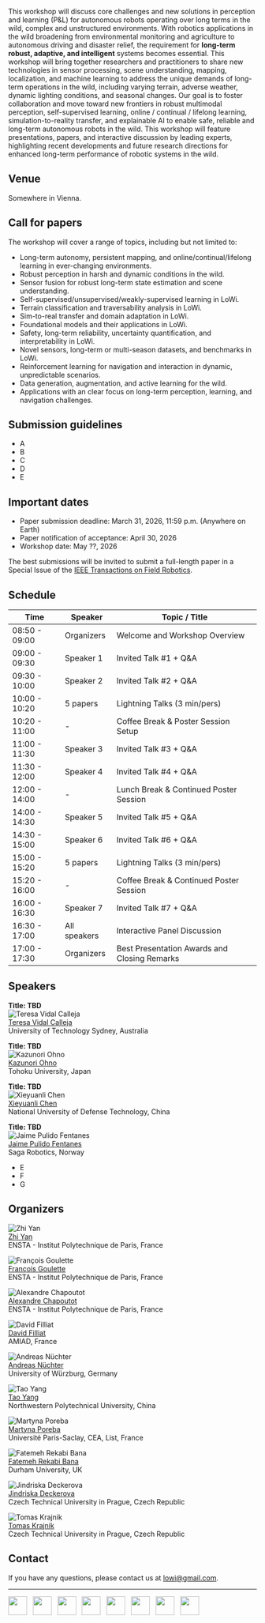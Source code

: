 This workshop will discuss core challenges and new solutions in perception and learning (P&L) for autonomous robots operating over long terms in the wild, complex and unstructured environments.
With robotics applications in the wild broadening from environmental monitoring and agriculture to autonomous driving and disaster relief, the requirement for **long-term robust, adaptive, and intelligent** systems becomes essential.
This workshop will bring together researchers and practitioners to share new technologies in sensor processing, scene understanding, mapping, localization, and machine learning to address the unique demands of long-term operations in the wild, including varying terrain, adverse weather, dynamic lighting conditions, and seasonal changes.
Our goal is to foster collaboration and move toward new frontiers in robust multimodal perception, self-supervised learning, online / continual / lifelong learning, simulation-to-reality transfer, and explainable AI to enable safe, reliable and long-term autonomous robots in the wild.
This workshop will feature presentations, papers, and interactive discussion by leading experts, highlighting recent developments and future research directions for enhanced long-term performance of robotic systems in the wild.

## Venue

Somewhere in Vienna.

## Call for papers

The workshop will cover a range of topics, including but not limited to:
* Long-term autonomy, persistent mapping, and online/continual/lifelong learning in ever-changing environments.
* Robust perception in harsh and dynamic conditions in the wild.
* Sensor fusion for robust long-term state estimation and scene understanding.
* Self-supervised/unsupervised/weakly-supervised learning in LoWi.
* Terrain classification and traversability analysis in LoWi.
* Sim-to-real transfer and domain adaptation in LoWi.
* Foundational models and their applications in LoWi.
* Safety, long-term reliability, uncertainty quantification, and interpretability in LoWi.
* Novel sensors, long-term or multi-season datasets, and benchmarks in LoWi.
* Reinforcement learning for navigation and interaction in dynamic, unpredictable scenarios.
* Data generation, augmentation, and active learning for the wild.
* Applications with an clear focus on long-term perception, learning, and navigation challenges.

## Submission guidelines

* A
* B
* C
* D
* E

## Important dates

* Paper submission deadline: March 31, 2026, 11:59 p.m. (Anywhere on Earth)
* Paper notification of acceptance:  April 30, 2026
* Workshop date: May ??, 2026

The best submissions will be invited to submit a full-length paper in a Special Issue of the [IEEE Transactions on Field Robotics](https://www.ieee-ras.org/publications/t-fr).

## Schedule

| **Time** | **Speaker** | **Topic / Title** |
| -------- | ----------- | ----------------- |
| 08:50 - 09:00 | Organizers   | Welcome and Workshop Overview                |
| 09:00 - 09:30 | Speaker 1    | Invited Talk #1 + Q&A                        |
| 09:30 - 10:00 | Speaker 2    | Invited Talk #2 + Q&A                        |
| 10:00 - 10:20 | 5 papers     | Lightning Talks (3 min/pers)                 |
| 10:20 - 11:00 | -            | Coffee Break & Poster Session Setup          |
| 11:00 - 11:30 | Speaker 3    | Invited Talk #3 + Q&A                        |
| 11:30 - 12:00 | Speaker 4    | Invited Talk #4 + Q&A                        |
| 12:00 - 14:00 | -            | Lunch Break & Continued Poster Session       |
| 14:00 - 14:30 | Speaker 5    | Invited Talk #5 + Q&A                        |
| 14:30 - 15:00 | Speaker 6    | Invited Talk #6 + Q&A                        |
| 15:00 - 15:20 | 5 papers     | Lightning Talks (3 min/pers)                 |
| 15:20 - 16:00 | -            | Coffee Break & Continued Poster Session      |
| 16:00 - 16:30 | Speaker 7    | Invited Talk #7 + Q&A                        |
| 16:30 - 17:00 | All speakers | Interactive Panel Discussion                 |
| 17:00 - 17:30 | Organizers   | Best Presentation Awards and Closing Remarks |

## Speakers

**Title: TBD**\
![Teresa Vidal Calleja](/images/Teresa_Vidal_Calleja.jpg)\
[Teresa Vidal Calleja](https://profiles.uts.edu.au/Teresa.VidalCalleja)\
University of Technology Sydney, Australia

**Title: TBD**\
![Kazunori Ohno](/images/Kazunori_Ohno.jpg)\
[Kazunori Ohno](https://www.r-info.tohoku.ac.jp/en/1dbca76142c072cb4a4403b1c317eb26.html)\
Tohoku University, Japan

**Title: TBD**\
![Xieyuanli Chen](/images/Xieyuanli_Chen.jpg)\
[Xieyuanli Chen](https://chen-xieyuanli.github.io/)\
National University of Defense Technology, China

**Title: TBD**\
![Jaime Pulido Fentanes](/images/Jaime_Pulido_Fentanes.jpg)\
[Jaime Pulido Fentanes](https://scholar.google.es/citations?user=rTntw-wAAAAJ)\
Saga Robotics, Norway

* E
* F
* G

## Organizers

![Zhi Yan](/images/Zhi_Yan.jpg)\
[Zhi Yan](https://yzrobot.github.io/)\
ENSTA - Institut Polytechnique de Paris, France

![François Goulette](/images/François_Goulette.jpg)\
[François Goulette](https://www.ensta-paris.fr/fr/francois-goulette)\
ENSTA - Institut Polytechnique de Paris, France

![Alexandre Chapoutot](/images/Alexandre_Chapoutot.jpg)\
[Alexandre Chapoutot](https://www.ensta-paris.fr/fr/alexandre-chapoutot)\
ENSTA - Institut Polytechnique de Paris, France

![David Filliat](/images/David_Filliat.jpg)\
[David Filliat](https://perso.ensta-paris.fr/~filliat/en/)\
AMIAD, France

![Andreas Nüchter](/images/Andreas_Nuchter.jpg)\
[Andreas Nüchter](https://www.informatik.uni-wuerzburg.de/robotics/team/nuechter/)\
University of Würzburg, Germany

![Tao Yang](/images/Tao_Yang.jpg)\
[Tao Yang](https://teacher.nwpu.edu.cn/yangtao2020.html)\
Northwestern Polytechnical University, China

![Martyna Poreba](/images/Martyna_Poreba.jpg)\
[Martyna Poreba](https://fr.linkedin.com/in/martynaporeba)\
Université Paris-Saclay, CEA, List, France

![Fatemeh Rekabi Bana](/images/Fatemeh_Rekabi_Bana.jpg)\
[Fatemeh Rekabi Bana](https://www.durham.ac.uk/staff/fatemeh-rekabi-bana/)\
Durham University, UK

![Jindriska Deckerova](/images/Jindriska_Deckerova.jpg)\
[Jindriska Deckerova](https://deckejin.github.io/)\
Czech Technical University in Prague, Czech Republic

![Tomas Krajnik](/images/Tomas_Krajnik.jpg)\
[Tomas Krajnik](https://chronorobotics.fel.cvut.cz/)\
Czech Technical University in Prague, Czech Republic

## Contact

If you have any questions, please contact us at [lowi@gmail.com](mailto:lowi@gmail.com).

---

<a href="https://www.ensta.fr/"><img src="images/logo_ensta.png" height="38"></a>&nbsp;&nbsp;
<a href="https://www.hi-paris.fr/"><img src="images/logo_hiparis.png" height="38"></a>&nbsp;&nbsp;
<a href="https://www.uni-wuerzburg.de/"><img src="images/logo_wuerzburg.png" height="38"></a>&nbsp;&nbsp;
<a href="https://en.nwpu.edu.cn/"><img src="images/logo_nwpu.png" height="38"></a>&nbsp;&nbsp;
<a href="https://www.cea.fr/"><img src="images/logo_cea.png" height="38"></a>&nbsp;&nbsp;
<a href="https://www.durham.ac.uk/"><img src="images/logo_durham.png" height="38"></a>&nbsp;&nbsp;
<a href="https://www.cvut.cz/en"><img src="images/logo_cvut.png" height="38"></a>&nbsp;&nbsp;
<a href="https://chronorobotics.fel.cvut.cz/"><img src="images/logo_tomslab.png" height="38"></a>
